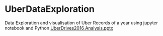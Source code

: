 # UberDataExploration
Data Exploration and visualisation of Uber Records of a year using jupyter notebook and Python 
[UberDrives2016 Analysis.pptx](https://github.com/mehak2602/UberDataExploration/files/10472146/UberDrives2016.Analysis.pptx)
